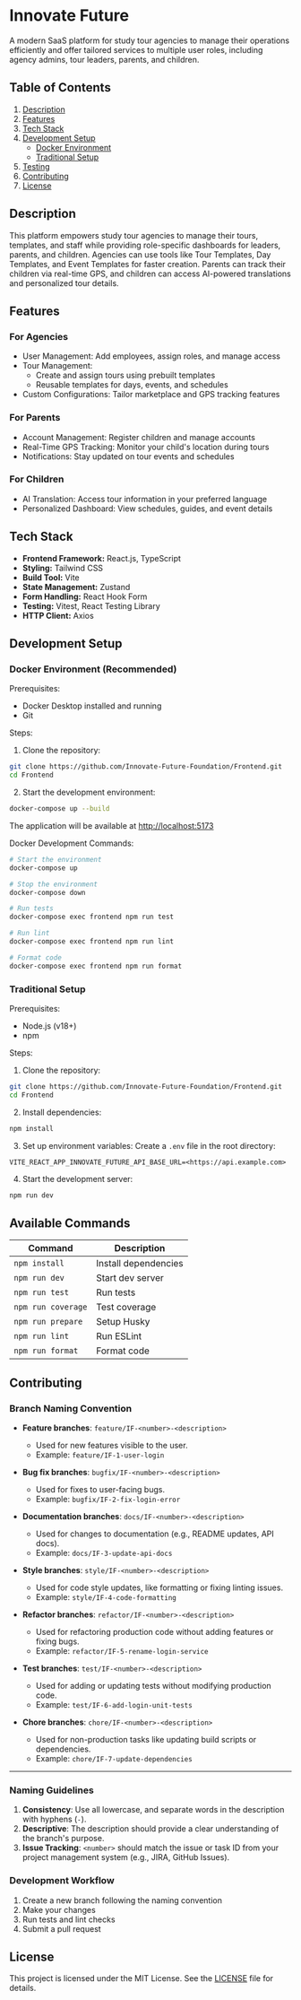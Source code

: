 # Innovate Future

A modern SaaS platform for study tour agencies to manage their operations efficiently and offer tailored services to multiple user roles, including agency admins, tour leaders, parents, and children.

## Table of Contents

1. [Description](#description)
2. [Features](#features)
3. [Tech Stack](#tech-stack)
4. [Development Setup](#development-setup)
   - [Docker Environment](#docker-environment-recommended)
   - [Traditional Setup](#traditional-setup)
6. [Testing](#testing)
7. [Contributing](#contributing)
8. [License](#license)

## Description

This platform empowers study tour agencies to manage their tours, templates, and staff while providing role-specific dashboards for leaders, parents, and children. Agencies can use tools like Tour Templates, Day Templates, and Event Templates for faster creation. Parents can track their children via real-time GPS, and children can access AI-powered translations and personalized tour details.

## Features

### For Agencies

- User Management: Add employees, assign roles, and manage access
- Tour Management:
  - Create and assign tours using prebuilt templates
  - Reusable templates for days, events, and schedules
- Custom Configurations: Tailor marketplace and GPS tracking features

### For Parents

- Account Management: Register children and manage accounts
- Real-Time GPS Tracking: Monitor your child's location during tours
- Notifications: Stay updated on tour events and schedules

### For Children

- AI Translation: Access tour information in your preferred language
- Personalized Dashboard: View schedules, guides, and event details

## Tech Stack

- **Frontend Framework:** React.js, TypeScript
- **Styling:** Tailwind CSS
- **Build Tool:** Vite
- **State Management:** Zustand
- **Form Handling:** React Hook Form
- **Testing:** Vitest, React Testing Library
- **HTTP Client:** Axios

## Development Setup

### Docker Environment (Recommended)

Prerequisites:

- Docker Desktop installed and running
- Git

Steps:

1. Clone the repository:

```bash
git clone https://github.com/Innovate-Future-Foundation/Frontend.git
cd Frontend
```

2. Start the development environment:

```bash
docker-compose up --build
```

The application will be available at <http://localhost:5173>

Docker Development Commands:

```bash
# Start the environment
docker-compose up

# Stop the environment
docker-compose down

# Run tests
docker-compose exec frontend npm run test

# Run lint
docker-compose exec frontend npm run lint

# Format code
docker-compose exec frontend npm run format
```

### Traditional Setup

Prerequisites:

- Node.js (v18+)
- npm

Steps:

1. Clone the repository:

```bash
git clone https://github.com/Innovate-Future-Foundation/Frontend.git
cd Frontend
```

2. Install dependencies:

```bash
npm install
```

3. Set up environment variables:
Create a `.env` file in the root directory:

```env
VITE_REACT_APP_INNOVATE_FUTURE_API_BASE_URL=<https://api.example.com>
```

4. Start the development server:

```bash
npm run dev
```

## Available Commands

| Command              | Description         |
|---------------------|---------------------|
| `npm install`       | Install dependencies|
| `npm run dev`       | Start dev server    |
| `npm run test`      | Run tests          |
| `npm run coverage`  | Test coverage      |
| `npm run prepare`   | Setup Husky        |
| `npm run lint`      | Run ESLint         |
| `npm run format`    | Format code        |

## Contributing

### Branch Naming Convention

- **Feature branches**: `feature/IF-<number>-<description>`  
  - Used for new features visible to the user.  
  - Example: `feature/IF-1-user-login`

- **Bug fix branches**: `bugfix/IF-<number>-<description>`  
  - Used for fixes to user-facing bugs.  
  - Example: `bugfix/IF-2-fix-login-error`

- **Documentation branches**: `docs/IF-<number>-<description>`  
  - Used for changes to documentation (e.g., README updates, API docs).  
  - Example: `docs/IF-3-update-api-docs`

- **Style branches**: `style/IF-<number>-<description>`  
  - Used for code style updates, like formatting or fixing linting issues.  
  - Example: `style/IF-4-code-formatting`

- **Refactor branches**: `refactor/IF-<number>-<description>`  
  - Used for refactoring production code without adding features or fixing bugs.  
  - Example: `refactor/IF-5-rename-login-service`

- **Test branches**: `test/IF-<number>-<description>`  
  - Used for adding or updating tests without modifying production code.  
  - Example: `test/IF-6-add-login-unit-tests`

- **Chore branches**: `chore/IF-<number>-<description>`  
  - Used for non-production tasks like updating build scripts or dependencies.  
  - Example: `chore/IF-7-update-dependencies`

---

### Naming Guidelines

1. **Consistency**: Use all lowercase, and separate words in the description with hyphens (`-`).  
2. **Descriptive**: The description should provide a clear understanding of the branch's purpose.  
3. **Issue Tracking**: `<number>` should match the issue or task ID from your project management system (e.g., JIRA, GitHub Issues).  

### Development Workflow

1. Create a new branch following the naming convention
2. Make your changes
3. Run tests and lint checks
4. Submit a pull request

## License

This project is licensed under the MIT License. See the [LICENSE](LICENSE) file for details.
